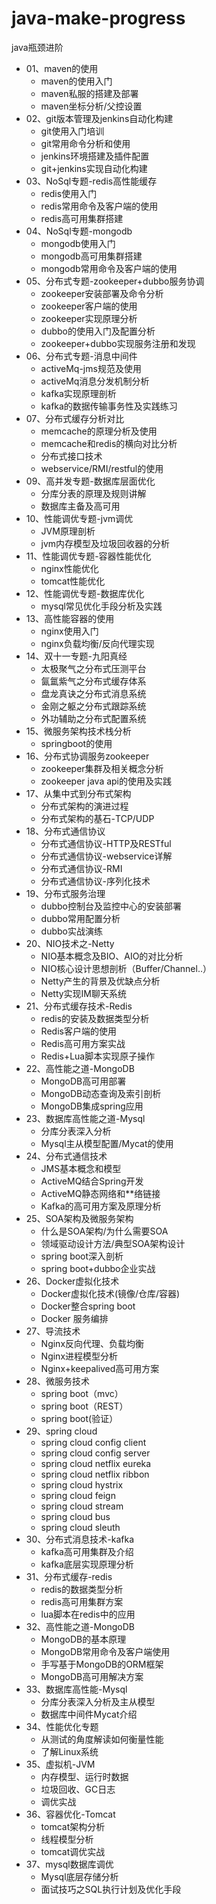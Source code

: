 # java-make-progress
java瓶颈进阶
- 01、maven的使用
    + maven的使用入门
    + maven私服的搭建及部署
    + maven坐标分析/父控设置
- 02、git版本管理及jenkins自动化构建
    + git使用入门培训
    + git常用命令分析和使用
    + jenkins环境搭建及插件配置
    + git+jenkins实现自动化构建
- 03、NoSql专题-redis高性能缓存
    + redis使用入门
    + redis常用命令及客户端的使用
    + redis高可用集群搭建
- 04、NoSql专题-mongodb
    + mongodb使用入门
    + mongodb高可用集群搭建
    + mongodb常用命令及客户端的使用
- 05、分布式专题-zookeeper+dubbo服务协调
    + zookeeper安装部署及命令分析
    + zookeeper客户端的使用
    + zookeeper实现原理分析
    + dubbo的使用入门及配置分析
    + zookeeper+dubbo实现服务注册和发现
- 06、分布式专题-消息中间件
    + activeMq-jms规范及使用
    + activeMq消息分发机制分析
    + kafka实现原理剖析
    + kafka的数据传输事务性及实践练习
- 07、分布式缓存分析对比
    + memcache的原理分析及使用
    + memcache和redis的横向对比分析
    + 分布式接口技术
    + webservice/RMI/restful的使用
- 09、高并发专题-数据库层面优化
    + 分库分表的原理及规则讲解
    + 数据库主备及高可用
- 10、性能调优专题-jvm调优
    + JVM原理剖析
    + jvm内存模型及垃圾回收器的分析
- 11、性能调优专题-容器性能优化
    + nginx性能优化
    + tomcat性能优化
- 12、性能调优专题-数据库优化
    + mysql常见优化手段分析及实践
- 13、高性能容器的使用
    + nginx使用入门
    + nginx负载均衡/反向代理实现
- 14、双十一专题-九阳真经
    + 太极聚气之分布式压测平台
    + 氤氲紫气之分布式缓存体系
    + 盘龙真诀之分布式消息系统
    + 金刚之躯之分布式跟踪系统
    + 外功辅助之分布式配置系统
- 15、微服务架构技术栈分析
    + springboot的使用
- 16、分布式协调服务zookeeper
    + zookeeper集群及相关概念分析
    + zookeeper java api的使用及实践
- 17、从集中式到分布式架构
    + 分布式架构的演进过程
    + 分布式架构的基石-TCP/UDP
- 18、分布式通信协议
    + 分布式通信协议-HTTP及RESTful
    + 分布式通信协议-webservice详解
    + 分布式通信协议-RMI
    + 分布式通信协议-序列化技术
- 19、分布式服务治理
    + dubbo控制台及监控中心的安装部署
    + dubbo常用配置分析
    + dubbo实战演练
- 20、NIO技术之-Netty
    + NIO基本概念及BIO、AIO的对比分析
    + NIO核心设计思想剖析（Buffer/Channel..）
    + Netty产生的背景及优缺点分析
    + Netty实现IM聊天系统
- 21、分布式缓存技术-Redis
    + redis的安装及数据类型分析
    + Redis客户端的使用
    + Redis高可用方案实战
    + Redis+Lua脚本实现原子操作
- 22、高性能之道-MongoDB
    + MongoDB高可用部署
    + MongoDB动态查询及索引剖析
    + MongoDB集成spring应用
- 23、数据库高性能之道-Mysql
    + 分库分表深入分析
    + Mysql主从模型配置/Mycat的使用
- 24、分布式通信技术
    + JMS基本概念和模型
    + ActiveMQ结合Spring开发
    + ActiveMQ静态网络和**络链接
    + Kafka的高可用方案及原理分析
- 25、SOA架构及微服务架构
    + 什么是SOA架构/为什么需要SOA
    + 领域驱动设计方法/典型SOA架构设计
    + spring boot深入剖析
    + spring boot+dubbo企业实战
- 26、Docker虚拟化技术
    + Docker虚拟化技术(镜像/仓库/容器)
    + Docker整合spring boot
    + Docker 服务编排
- 27、导流技术
    + Nginx反向代理、负载均衡
    + Nginx进程模型分析
    + Nginx+keepalived高可用方案
- 28、微服务技术
    + spring boot（mvc）
    + spring boot（REST）
    + spring boot(验证）
- 29、spring cloud
    + spring cloud config client
    + spring cloud config server
    + spring cloud netflix eureka
    + spring cloud netflix ribbon
    + spring cloud hystrix
    + spring cloud feign
    + spring cloud stream
    + spring cloud bus
    + spring cloud sleuth
- 30、分布式消息技术-kafka
    + kafka高可用集群及介绍
    + kafka底层实现原理分析
- 31、分布式缓存-redis
    + redis的数据类型分析
    + redis高可用集群方案
    + lua脚本在redis中的应用
- 32、高性能之道-MongoDB
    + MongoDB的基本原理
    + MongoDB常用命令及客户端使用
    + 手写基于MongoDB的ORM框架
    + MongoDB高可用解决方案
- 33、数据库高性能-Mysql
    + 分库分表深入分析及主从模型
    + 数据库中间件Mycat介绍
- 34、性能优化专题
    + 从测试的角度解读如何衡量性能
    + 了解Linux系统
- 35、虚拟机-JVM
    + 内存模型、运行时数据
    + 垃圾回收、GC日志
    + 调优实战
- 36、容器优化-Tomcat
    + tomcat架构分析
    + 线程模型分析
    + tomcat调优实战
- 37、mysql数据库调优
    + Mysql底层存储分析
    + 面试技巧之SQL执行计划及优化手段 
